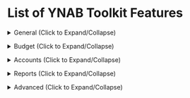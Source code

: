 <!-- THIS FILE IS GENERATED THERE IS NO NEED TO ADD YOUR FEATURE TO THIS LIST -->

# List of YNAB Toolkit Features

<details><summary>General (Click to Expand/Collapse)</summary>

## Account Name Height

Makes the account names smaller so that you can see more of the account names and fit more on the screen.

## Allow Resizing of Side Menu

Allows the Side Menu on the left to be resized. Resizing also allows longer account names to show up completely.

## Better scrollbars

Provides smaller and cleaner scrollbars across the application.

## Budget Quick Switch

Adds the list of budgets to the Open Budget dropdown so you don't have to navigate to the 'Open Budget' page to switch budgets.

## Collapsable Side Menu

Adds a button that can collapse the menu on the left so you can see more of your accounts or budget data.

## Colour Blind Mode

Changes colours like red, yellow and green in the interface to colours and shapes that are more easily distinguishable by colourblind people.

## Hide Account Balances

Allows you to hide account type totals and/or account balances.

## Hide Closed Accounts

This feature hides the closed accounts section in the side menu. View the account-options popup (click your e-mail) to show or hide the closed accounts.

## Hide Edit Account Button

Allows you to hide the edit account button to help prevent accidentally clicking on it.

## Hide Help (?) Button

This feature hides the blue help (?) button in the bottom right corner of the screen. View the account-options popup (click your e-mail) to show or hide the help button.

## Hide Referral Banner

YNAB shows a "Share YNAB, Get YNAB free" banner. If you'd rather not see this banner, you can turn this feature on to hide it.

## Interface Font

Select a font from the Google Fonts library or choose to use your system font.

## Localization of YNAB

Localization of interface.

## Navigation Tabs Height

Makes the navigation tabs (Budget, Reports, etc) smaller, and with less padding, so that you can see more of the sidebar on the screen.

## POS-style currency entry mode

Allow entry of currency values without decimal separators (as done in real-life on POS terminals). For example, entering a figure of "500" will expand to "5.00". Values containing decimal separator of current account are left unmodified (e.g. "50.00" will stay "50.00"). As a shorthand, values ending with "-" will be expanded to full monetary unit (e.g. "50-" will result in "50.00"). Math operations are supported as well (e.g. "50\*5" becomes "2.50").

## Printing Improvements

Changes print styles so budget and account sections can be easily printed. Due to the number of columns, the account section should be printed using landscape orientation.

## Privacy Mode

Obscures dollar amounts everywhere until hovered. In toggle mode, a lock icon will appear to the right of your budget name in the top left corner of YNAB. Click to enable or disable privacy mode.

## Show Import Notifications in Navigation Sidebar

Underline account names in the navigation sidebar that have transactions to be imported. Hovering the mouse over the account name will display the number of transactions to be imported.

## Square Negative Mode

Changes the round borders on all negative numbers to square. Helps them become more of an eyesore so you want to get rid of them!

## Toolkit Reports

Adds Toolkit Reports to the sidebar. Current reports include: Net Worth, Spending By Category/Payee, and Income vs Expense</details>

<details><summary>Budget (Click to Expand/Collapse)</summary>

## Add "Enter" Shortcut to the Move Popup

Pressing Enter in the Move Popup acts like clicking the OK button, instead of losing focus or doing nothing.

## Add Copy Transactions button to the Category Popup

Adds a button to the category activity popup to allow you to copy the transactions to the clipboard (able to be pasted into a spreadsheet app).

## Add Goals Indication

Add indicators for subcategories with goals. Types: (M)onthly goal, target by (D)ate goal, (T)arget without date, and (U)pcoming transactions.

## Add Pacing to the Budget

Add a column for 'pacing' which shows you how much money you've spent based on how far you are through the month. Note that clicking on the pacing value will toggle emphasis, allowing you to selectively enable the feature per category.

## Allow Markdown in Notes

Adds Markdown parsing to notes, allowing support for links, bullet points, and other formatting tools. Learn how to use Markdown [here](https://www.markdownguide.org/cheat-sheet).

## Allow Resizing of Inspector

Adds a button to the Budget Toolbar that allows resizing the Budget Inspector to predetermined widths of 33% (YNAB default), 25%, 20%, 15%, or 0%. Note that smaller values maybe not be suitable on small screens.

## Budget Rows Progress Bars

Add progress bars and a vertical bar that shows how far you are through the month to category rows.

## Category Solo Mode and Toggle Master Categories

Keeps only the selected category open collapsing all others and adds a button to the Budget Toolbar to open or close all master categories at once.

## Credit Card Emoji

Adds a credit card emoji 💳 to the "Credit Card Payments" category.

## Current Month Indicator

Changes the header bar's background color to a lighter blue when viewing the current month to better differentiate between months.

## Date Of Money

Hover the mouse over Age of Money to display the date of the income.
For example, on 11th January with Age of Money = 10, Date of Money would be 1st January.

## Days Of Buffering Metric - Date

Hover the mouse over Days of Buffering to display the equivalent Date for Days of Buffering.
For example, on 1st January with Days of Buffering = 10, Date of Buffering would be 11th January.

## Days of Buffering History Lookup

How old transactions should be used for average daily outflow calculation.

## Days of Buffering Metric

This calculation shows how long your money would likely last if you never earned another cent based on your average spending. We know that no month is 'average' but this should give you some idea of how much of a buffer you have. Equal to budget accounts total divided by the average daily outflow. That comes from sum of all outflow transactions from on budget accounts only divided by the age of budget in days. You can also change the number of days taken into account by this metric with the 'Days of Buffering History Lookup' setting.

## Display Target Goal Amount And Overbudget Warning

Adds a 'Goal' column which displays the target goal amount for every category with a goal, and a warning in red if you have budgeted beyond your goal.

## Display Total Monthly Goals

Adds a 'Total Monthly Goals' to the budget inspector, which displays the total amount of monthly funding goals.

## Enable Categories Filter

Enable textbox at budget page for categories filtering

## Goal Indicator Warning Color

Change the orange goal underfunded warning to blue, to better differentiate it from credit card overspending.

## Height of Budget Rows

Makes the budget rows skinnier than the default YNAB style so that you can fit more on the screen.

## Hide Age of Money Calculation

Hides the Age of Money calculation. Some users find it's not relevant or helpful for them, so they'd rather hide it. NOTE: YNAB will continue to run its Age of Money calculations, so the data will be up to date if you decide to show it again.

## Hide Total Available

Hides the "Total Available" section in the budget inspector.

## Highlight all Negative Category Balances Red

Ensure all negative balances are highlighted red instead of yellow, even with credit card spending.

## Income From Last Month

Show total of incoming transactions for last month in the header.

## Link to Inflows

Clicking on the "Total Inflows" section of the budget inspector will link to the inflow transactions for that month.

## Make the Categories Dropdown Larger

The Categories Dropdown that shows in the move money modal is quite small. Show more categories if the page real estate allows for it.

## Paid in Full Credit Card Assist

Highlights credit card category balances with a yellow warning if the balance of the category does not match the account balance. Adds a button to the Inspector to rectify the difference.

## Remove Zero and Negative Categories When Covering Over-Budgeting

Default YNAB behaviour is to show these categories when covering overbudgeting, but since they've got no money in them they won't help you. Let's clean up the menu.

## Seamless Budget Header

Remove the borders between selected month, funds and Age of Money in the budget header.

## Show Upcoming Transaction Total

Adds the total of upcoming transactions alongside activity for each category.

## Spending Goal

Allows the monthly funding goal to be set as a max spending goal for each category.

## Stealing From Future Alert

Highlights "Budget Next Month" red when you've gone negative as some point in the future.

## Striped Budget Rows

Shows a light gray background on alternating category rows.

## To Be Budgeted Warning

Changes the 'To Be Budgeted' background color to yellow if there is unallocated money left to be budgeted.

## Unhighlight all Positive Category Balances

Removes the highlight colour from positive (or zero) category balances and colours positive balances green instead.

## Warn When Clicking a Quick Budget Option

When this feature is activated, there will be a warning if you have already budgeted something.

## Warn When Target Balance is Not Reached

Will highlight balances of categories with Target Balances that have not yet been met.

## Width of Category Popup

Makes the screen that pops up when you click on activity from a budget category wider so you can see more details of the transactions listed.

## Width of Monthly Notes Popup

Makes the screen that pops up when you click on 'Enter a note...' below the month name wider so you can add more text.</details>

<details><summary>Accounts (Click to Expand/Collapse)</summary>

## Add Auto-Distribute Button To Split Transactions

Allows you to distribute the remaining amount in a split transaction proportionally to sub-transactions

## Add Check Number Column

Adds the check number column to your account view.

## Add a Toggle Splits Button to the Account(s) toolbar

Clicking the Toggle Splits button shows or hides all sub-transactions within all split transactions.

## Auto Adjust Split Transactions

When entering split transactions, each additional split will be auto-filled with the current remaining amount.

## Automatically Enable Running Balance

Enables YNAB's native "Running Balance" by default for each account register.

## Automatically Mark Transaction as Cleared

Automatically mark transaction as cleared when you enter it manually.

## Bottom Notification Bar

Move the notification bar to the bottom as an overlay. This prevents the transactions from "jumping around."

## Bulk Manage Payees

Adds an option to the transaction edit drop-down menu to manage payees for the current selection.

## Change Behaviour of Enter Key When Adding Transactions

When you press enter while adding transactions, the default behaviour is 'Save and add another'. This option changes it to just 'Save'.

## Change Behaviour of Enter Key on the Memo field When Adding or Editing Transactions

When you press enter on the memo field while adding or editing a transaction, the default behaviour is 'Save' or 'Save and add another'. This option changes it to move to the next field.

## Clear Selection

Adds an option to the transaction edit drop-down menu to clear the current selection.

## Confirm keyboard-initiated transaction cancelation

Displays a pop-up confirmation prompt when transaction row's "Cancel" action is triggered by keyboard press ("Enter"). This guards against inadvertent discarding of complex split transaction entries in keyboard driven entry workflows.

## Deselect Transactions on Save

Deselects all transactions after any transaction is saved.

## Easy Transaction Approval

Quickly approve scheduled or linked transactions by selecting the transaction(s) and pressing 'a' or 'enter' on your keyboard. Alternately, approve single scheduled or linked transactions by right clicking on the blue 'i' or link icon.

## Edit Multiple Flags at Once

Adds a button to the edit dialog which allows you to set the flag. If multiple transactions are selected, all transactions are updated.

## Emphasize Outflows

Make values in the outflow column red and put them in parenthesis.

## First Day of the Week in Calendar

Change the first day of the week when viewing the calendar.

## Height of Rows in Account Register

Change the height of transaction rows so more of them are displayed on the screen.

## Larger Clickable Area for Icons

Makes the uncleared, cleared and reconciled icons easier to select.

## Reconciled Text Colour

Makes the text on reconciled transactions appear in a more obvious colour of your choosing.

## Set Custom Flag Names (with Tooltips)

Adds the ability to set custom flag names. Tooltip for the flag name will only be visible when the cursor is hovered over the flag. _**Note**: Custom flag names are stored locally in the browser in which they are set and will **not** be carried over to other browsers/computers. Custom flag names will be lost if browser data is cleared._

## Show Available Category Balance on Hover

Adds the total available balance to the category tooltip on each row in the Accounts register.

## Show Menu When Right Clicking On Transaction

Right clicking on a transaction will show the contextual menu, allowing easy access to the Edit menu options.

## Show Spare Change

Imagine if you paid for all purchases in whole dollars. Shows a total of the spare change you would accumulate for the selected outflow transactions.

## Striped Transaction Rows

Shows a light gray background on every other transaction row.

## Swap cleared and flagged columns

Place the Cleared column on the left and the Flagged column on the right sides of an account screen.

## Toggle Scheduled and Reconciled Transaction Buttons

Easily show and hide scheduled and reconciled transactions with one click.</details>

<details><summary>Reports (Click to Expand/Collapse)</summary>

## Compact Income vs. Expense

Modifies styling of the Income vs. Expense report so it doesn't use too much white space on the page.

## Highlight Income vs Expense Row on Hover

Provides a highlight over the currently hovered row on the native YNAB Income vs Expense report.

## View Zero as Empty

If a cell is zero, replace it with an empty cell so it is easier to focus on non-zero cells. "Total" rows are not modified.</details>

<details><summary>Advanced (Click to Expand/Collapse)</summary>

## Disable Toolkit for YNAB

Turn all features on and off with a single switch.</details>
